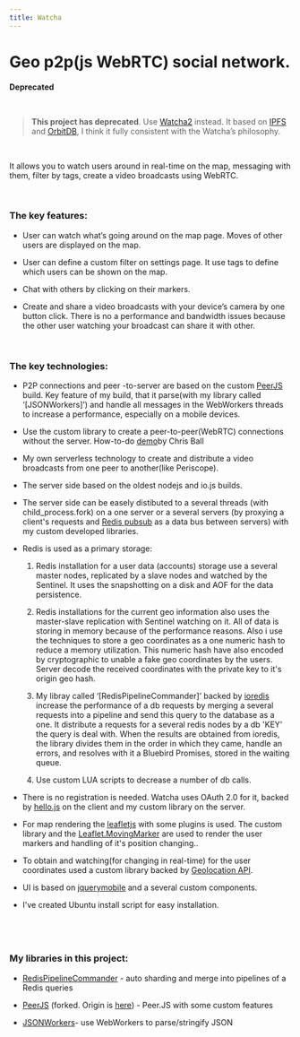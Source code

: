 ```yaml
---
title: Watcha
---
```


Geo p2p(js WebRTC) social network.
==================================

**Deprecated**

 

>   **This project has deprecated**. Use
>   [Watcha2](https://watchasn.com) instead. It based on
>   [IPFS](https://github.com/ipfs/js-ipfs) and
>   [OrbitDB](https://github.com/orbitdb/orbit-db), I think it fully consistent
>   with the Watcha’s philosophy.

 

It allows you to watch users around in real-time on the map, messaging with
them, filter by tags, create a video broadcasts using WebRTC.

 

### The key features:

-   User can watch what’s going around on the map page. Moves of other users are
    displayed on the map.

-   User can define a custom filter on settings page. It use tags to define
    which users can be shown on the map.

-   Chat with others by clicking on their markers.

-   Create and share a video broadcasts with your device’s camera by one button
    click. There is no a performance and bandwidth issues because the other user
    watching your broadcast can share it with other.

 

### The key technologies:

-   P2P connections and peer -to-server are based on the custom
    [PeerJS](http://peerjs.com/) build. Key feature of my build, that it
    parse(with my library called ‘[JSONWorkers]’) and handle all messages in the
    WebWorkers threads to increase a performance, especially on a mobile
    devices.

-   Use the custom library to create a peer-to-peer(WebRTC) connections without
    the server. How-to-do [demo](https://github.com/cjb/serverless-webrtc)by
    Chris Ball

-   My own serverless technology to create and distribute a video broadcasts
    from one peer to another(like Periscope).

-   The server side based on the oldest nodejs and io.js builds.

-   The server side can be easely distibuted to a several threads (with
    child_process.fork) on a one server or a several servers (by proxying a
    client's requests and [Redis pubsub](https://redis.io/topics/pubsub) as a
    data bus between servers) with my custom developed libraries.

-   Redis is used as a primary storage:

    1.  Redis installation for a user data (accounts) storage use a several
        master nodes, replicated by a slave nodes and watched by the Sentinel.
        It uses the snapshotting on a disk and AOF for the data persistence.

    2.  Redis installations for the current geo information also uses the
        master-slave replication with Sentinel watching on it. All of data is
        storing in memory because of the performance reasons. Also i use the
        techniques to store a geo coordinates as a one numeric hash to reduce a
        memory utilization. This numeric hash have also encoded by cryptographic
        to unable а fake geo coordinates by the users. Server decode the
        received coordinates with the private key to it's origin geo hash.

    3.  My libray called ‘[RedisPipelineCommander]’ backed by
        [ioredis](https://github.com/luin/ioredis) increase the performance of a
        db requests by merging a several requests into a pipeline and send this
        query to the database as a one. It distribute a requests for a several
        redis nodes by a db 'KEY' the query is deal with. When the results are
        obtained from ioredis, the library divides them in the order in which
        they came, handle an errors, and resolves with it a Bluebird Promises,
        stored in the waiting queue.

    4.  Use custom LUA scripts to decrease a number of db calls.

-   There is no registration is needed. Watcha uses OAuth 2.0 for it, backed by
    [hello.js](https://adodson.com/hello.js/) on the client and my custom
    library on the server.

-   For map rendering the [leafletjs](leafletjs.com) with some plugins is used.
    The custom library and the
    [Leaflet.MovingMarker](https://github.com/ewoken/Leaflet.MovingMarker) are
    used to render the user markers and handling of it's position changing..

-   To obtain and watching(for changing in real-time) for the user coordinates
    used a custom library backed by [Geolocation
    API](https://developer.mozilla.org/ru/docs/Web/API/Geolocation).

-   UI is based on [jquerymobile](https://jquerymobile.com) and a several custom
    components.

-   I've created Ubuntu install script for easy installation.

 
-

### My libraries in this project:

-   [RedisPipelineCommander](https://github.com/pashoo2/RedisPipelineCommander/) - auto sharding and merge into pipelines of a Redis queries

-   [PeerJS](https://github.com/pashoo2/peerjs) (forked. Origin is
    [here](https://github.com/peers/peerjs)) - Peer.JS with some custom features

-   [JSONWorkers](https://github.com/pashoo2/JSONWorkers)- use WebWorkers to
    parse/stringify JSON
